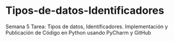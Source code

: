 # Tipos-de-datos-Identificadores
Semana 5 Tarea: Tipos de datos, Identificadores. Implementación y Publicación de Código en Python usando PyCharm y GitHub
